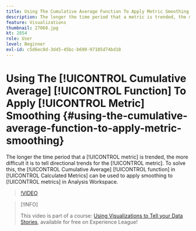 ```yaml
---
title: Using The Cumulative Average Function To Apply Metric Smoothing
description: The longer the time period that a metric is trended, the more difficult it is to tell directional trends for the metric. To solve this, the Cumulative Average function in Calculated Metrics can be used to apply smoothing to metrics in Analysis Workspace.
feature: Visualizations
thumbnail: 27068.jpg
kt: 2854
role: User
level: Beginner
exl-id: c5d6ec8d-3d45-45bc-b690-97185d74bd18
---
```

# Using The [!UICONTROL Cumulative Average] [!UICONTROL Function] To Apply [!UICONTROL Metric] Smoothing {#using-the-cumulative-average-function-to-apply-metric-smoothing}

The longer the time period that a [!UICONTROL metric] is trended, the more difficult it is to tell directional trends for the [!UICONTROL metric]. To solve this, the [!UICONTROL Cumulative Average] [!UICONTROL function] in [!UICONTROL Calculated Metrics] can be used to apply smoothing to [!UICONTROL metrics] in Analysis Workspace.

>[!VIDEO](https://video.tv.adobe.com/v/27068/?quality=12&learn=on)

>[!INFO]
>
> This video is part of a course: [Using Visualizations to Tell your Data Stories](https://experienceleague.adobe.com/?recommended=Analytics-U-1-2021.1.visualizations), available for free on Experience League!
